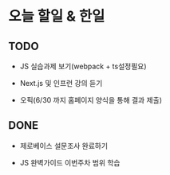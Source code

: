 # 오늘 할일 & 한일

## TODO

- JS 실습과제 보기(webpack + ts설정필요)

- Next.js 및 인프런 강의 듣기

- 오픽(6/30 까지 홈페이지 양식을 통해 결과 제출)

## DONE

- 제로베이스 설문조사 완료하기

- JS 완벽가이드 이번주차 범위 학습
